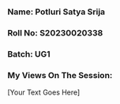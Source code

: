 ### Name: Potluri Satya Srija
### Roll No: S20230020338
### Batch: UG1

### My Views On The Session:
[Your Text Goes Here]
